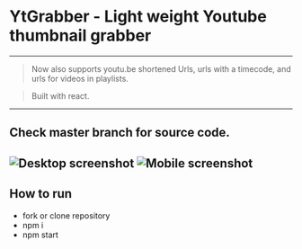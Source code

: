 # YtGrabber - Light weight Youtube thumbnail grabber

----


> Now also supports youtu.be shortened Urls, urls with a timecode, and urls for videos in playlists. 

>Built with react.

----
## Check master branch for source code.

![Desktop screenshot](https://i.imgur.com/hBUDxiB.png)
![Mobile screenshot](https://i.imgur.com/3a4LsSN.png)
----
## How to run
* fork or clone repository
* npm i
* npm start

